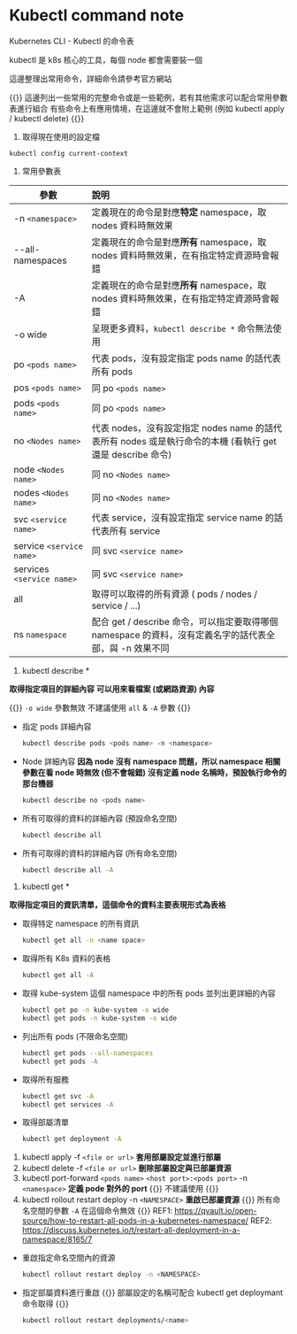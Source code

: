 # Kubectl command note


Kubernetes CLI - Kubectl 的命令表

<!--more-->

kubectl 是 k8s 核心的工具，每個 node 都會需要裝一個

這邊整理出常用命令，詳細命令請參考官方網站

{{<admonition info >}}
這邊列出一些常用的完整命令或是一些範例，若有其他需求可以配合常用參數表進行組合
有些命令上有應用情境，在這邊就不會附上範例 (例如 kubectl apply / kubectl delete)
{{</admonition >}}

1. 取得現在使用的設定檔

  ```
  kubectl config current-context
  ```

1. 常用參數表

  | 參數                      | 說明                                                                                                      |
  |---------------------------|:----------------------------------------------------------------------------------------------------------|
  | -n `<namespace>`          | 定義現在的命令是對應**特定** namespace，取 nodes 資料時無效果                                             |
  | --all-namespaces          | 定義現在的命令是對應**所有** namespace，取 nodes 資料時無效果，在有指定特定資源時會報錯                   |
  | -A                        | 定義現在的命令是對應**所有** namespace，取 nodes 資料時無效果，在有指定特定資源時會報錯                   |
  | -o wide                   | 呈現更多資料，`kubectl describe *` 命令無法使用                                                           |
  | po `<pods name>`          | 代表 pods，沒有設定指定 pods name 的話代表所有 pods                                                       |
  | pos `<pods name>`         | 同 po `<pods name>`                                                                                       |
  | pods `<pods name>`        | 同 po `<pods name>`                                                                                       |
  | no `<Nodes name>`         | 代表 nodes，沒有設定指定 nodes name 的話代表所有 nodes 或是執行命令的本機 (看執行 get 還是 describe 命令) |
  | node `<Nodes name>`       | 同 no `<Nodes name>`                                                                                      |
  | nodes `<Nodes name>`      | 同 no `<Nodes name>`                                                                                      |
  | svc `<service name>`      | 代表 service，沒有設定指定 service name 的話代表所有 service                                              |
  | service `<service name>`  | 同 svc `<service name>`                                                                                   |
  | services `<service name>` | 同 svc `<service name>`                                                                                   |
  | all                       | 取得可以取得的所有資源 ( pods / nodes / service / ...)                                                    |
  | ns `namespace`            | 配合 get / describe 命令，可以指定要取得哪個 namespace 的資料，沒有定義名字的話代表全部，與 -n 效果不同   |

1. kubectl describe *

  **取得指定項目的詳細內容**
  **可以用來看檔案 (或網路資源) 內容**

  {{<admonition warning >}}
  `-o wide` 參數無效
  不建議使用 `all` & `-A` 參數
  {{</admonition >}}

  * 指定 pods 詳細內容
    ```bash
    kubectl describe pods <pods name> -n <namespace>
    ```
  * Node 詳細內容
    **因為 node 沒有 namespace 問題，所以 namespace 相關參數在看 node 時無效 (但不會報錯)**
    **沒有定義 node 名稱時，預設執行命令的那台機器**
    ```bash
    kubectl describe no <pods name>
    ```
  * 所有可取得的資料的詳細內容 (預設命名空間)
    ```bash
    kubectl describe all
    ```
  * 所有可取得的資料的詳細內容 (所有命名空間)
    ```bash
    kubectl describe all -A
    ```

1. kubectl get *

  **取得指定項目的資訊清單，這個命令的資料主要表現形式為表格**

  * 取得特定 namespace 的所有資訊
    ```bash
    kubectl get all -n <name space>
    ```
  * 取得所有 K8s 資料的表格
    ```bash
    kubectl get all -A
    ```
  * 取得 kube-system 這個 namespace 中的所有 pods 並列出更詳細的內容
    ```bash
    kubectl get po -n kube-system -o wide
    kubectl get pods -n kube-system -o wide
    ```
  * 列出所有 pods (不限命名空間)
    ```bash
    kubectl get pods --all-namespaces
    kubectl get pods -A
    ```
  * 取得所有服務
    ```bash
    kubectl get svc -A
    kubectl get services -A
    ```
  * 取得部屬清單
    ```bash
    kubectl get deployment -A
    ```
1. kubectl apply -f `<file or url>`
  **套用部屬設定並進行部屬**
1. kubectl delete -f `<file or url>`
  **刪除部屬設定與已部屬資源**
1. kubectl port-forward `<pods name>` `<host port>:<pods port>` -n `<namespace>`
  **定義 pode 對外的 port**
  {{<admonition warning >}}
  不建議使用
  {{</admonition >}}
1. kubectl rollout restart deploy -n `<NAMESPACE>`
  **重啟已部屬資源**
  {{<admonition info >}}
  所有命名空間的參數 `-A` 在這個命令無效
  {{</admonition >}}
  REF1: https://qvault.io/open-source/how-to-restart-all-pods-in-a-kubernetes-namespace/
  REF2: https://discuss.kubernetes.io/t/restart-all-deployment-in-a-namespace/8165/7
  * 重啟指定命名空間內的資源
    ```bash
    kubectl rollout restart deploy -n <NAMESPACE>
    ```
  * 指定部屬資料進行重啟
    {{<admonition info >}}
    部屬設定的名稱可配合 kubectl get deploymant 命令取得
    {{</admonition >}}
    ```bash
    kubectl rollout restart deployments/<name>
    ```

